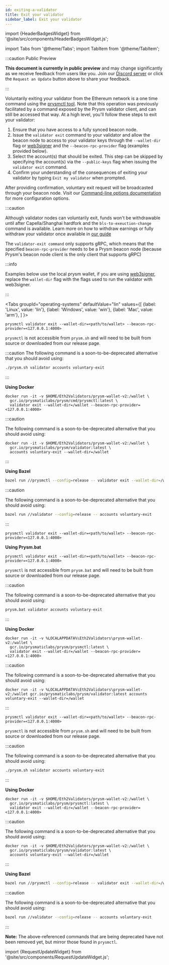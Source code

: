 ```yaml
---
id: exiting-a-validator
title: Exit your validator
sidebar_label: Exit your validator
---
```


import {HeaderBadgesWidget} from '@site/src/components/HeaderBadgesWidget.js';

<HeaderBadgesWidget  commaDelimitedContributors="James" lastVerifiedDateString="February 3rd, 2023" lastVerifiedVersionString="v3.2.0"/>

import Tabs from '@theme/Tabs';
import TabItem from '@theme/TabItem';


:::caution Public Preview

**This document is currently in public preview** and may change significantly as we receive feedback from users like you. Join our [Discord server](https://discord.gg/prysmaticlabs) or click the `Request an Update` button above to share your feedback.

:::


Voluntarily exiting your validator from the Ethereum network is a one time command using the [prysmctl tool](../prysm-usage/prysmctl.md). Note that this operation was previously facilitated by a command exposed by the Prysm validator client, and can still be accessed that way. At a high level, you'll follow these steps to exit your validator:

 1. Ensure that you have access to a fully synced beacon node.
 2. Issue the `validator exit` command to your validator and allow the beacon node to access to your validator keys through the `--wallet-dir` flag or [web3signer](web3signer.md) and the `--beacon-rpc-provider` flag (examples provided below).
 3. Select the account(s) that should be exited. This step can be skipped by specifying the account(s) via the `--public-keys` flag when issuing the `validator exit` command.
 4. Confirm your understanding of the consequences of exiting your validator by typing `Exit my validator` when prompted.

After providing confirmation, voluntary exit request will be broadcasted through your beacon node. Visit our [Command-line options documentation](../prysm-usage/parameters.md) for more configuration options.

:::caution 

Although validator nodes can voluntarily exit, funds won't be withdrawable until after Capella/Shanghai hardfork and the `bls-to-exeuction-change` command is available. Learn more on how to withdraw earnings or fully withdraw your validator once available in [our guide](withdraw-validator.md)

The `validator-exit command` only supports gRPC, which means that the specified `beacon-rpc-provider` needs to be a Prysm beacon node (because Prysm's beacon node client is the only client that supports gRPC)

:::info

Examples below use the local prysm wallet, if you are using [web3signer](web3signer.md), replace the `wallet-dir` flag with the flags used to run the validator with web3signer. 

:::

<Tabs
  groupId="operating-systems"
  defaultValue="lin"
  values={[
    {label: 'Linux', value: 'lin'},
    {label: 'Windows', value: 'win'},
    {label: 'Mac', value: 'arm'},
  ]
}>
<TabItem value="lin">

```
prysmctl validator exit --wallet-dir=<path/to/wallet> --beacon-rpc-provider=<127.0.0.1:4000> 
```

`prysmctl` is not accessible from `prysm.sh` and will need to be built from source or downloaded from our release page.

:::caution
The following command is a soon-to-be-deprecated alternative that you should avoid using:

```bash
./prysm.sh validator accounts voluntary-exit
```

:::

**Using Docker**

```text
docker run -it -v $HOME/Eth2Validators/prysm-wallet-v2:/wallet \
  gcr.io/prysmaticlabs/prysm/cmd/prysmctl:latest \
  validator exit --wallet-dir=/wallet --beacon-rpc-provider=<127.0.0.1:4000> 
```

:::caution

The following command is a soon-to-be-deprecated alternative that you should avoid using:

```text
docker run -it -v $HOME/Eth2Validators/prysm-wallet-v2:/wallet \
  gcr.io/prysmaticlabs/prysm/validator:latest \
  accounts voluntary-exit --wallet-dir=/wallet
```

:::

**Using Bazel**

```bash
bazel run //prysmctl --config=release -- validator exit --wallet-dir=/wallet --beacon-rpc-provider=<127.0.0.1:4000> 
```
:::caution

The following command is a soon-to-be-deprecated alternative that you should avoid using:

```bash
bazel run //validator --config=release -- accounts voluntary-exit
```

:::

</TabItem>
<TabItem value="win">

```
prysmctl validator exit --wallet-dir=<path/to/wallet> --beacon-rpc-provider=<127.0.0.1:4000>
```

**Using Prysm.bat**

```
prysmctl validator exit --wallet-dir=<path/to/wallet> --beacon-rpc-provider=<127.0.0.1:4000> 
```

`prysmctl` is not accessible from `prysm.bat` and will need to be built from source or downloaded from our release page.

:::caution

The following command is a soon-to-be-deprecated alternative that you should avoid using:

```bash
prysm.bat validator accounts voluntary-exit
```

:::

**Using Docker**

```text
docker run -it -v %LOCALAPPDATA%\Eth2Validators\prysm-wallet-v2:/wallet \
  gcr.io/prysmaticlabs/prysm/prysmctl:latest \
  validator exit --wallet-dir=/wallet --beacon-rpc-provider=<127.0.0.1:4000> 
```

:::caution

The following command is a soon-to-be-deprecated alternative that you should avoid using:

```text
docker run -it -v %LOCALAPPDATA%\Eth2Validators\prysm-wallet-v2:/wallet gcr.io/prysmaticlabs/prysm/validator:latest accounts voluntary-exit --wallet-dir=/wallet
```
:::

</TabItem>
<TabItem value="arm">

```
prysmctl validator exit --wallet-dir=<path/to/wallet> --beacon-rpc-provider=<127.0.0.1:4000> 
```

`prysmctl` is not accessible from `prysm.sh` and will need to be built from source or downloaded from our release page.

:::caution

The following command is a soon-to-be-deprecated alternative that you should avoid using:

```bash
./prysm.sh validator accounts voluntary-exit
```

:::

**Using Docker**

```text
docker run -it -v $HOME/Eth2Validators/prysm-wallet-v2:/wallet \
  gcr.io/prysmaticlabs/prysm/prysmctl:latest \
  validator exit --wallet-dir=/wallet --beacon-rpc-provider=<127.0.0.1:4000> 
```

:::caution

The following command is a soon-to-be-deprecated alternative that you should avoid using:

```text
docker run -it -v $HOME/Eth2Validators/prysm-wallet-v2:/wallet \
  gcr.io/prysmaticlabs/prysm/validator:latest \
  accounts voluntary-exit --wallet-dir=/wallet
```

:::

**Using Bazel**

```bash
bazel run //prysmctl --config=release -- validator exit --wallet-dir=/wallet --beacon-rpc-provider=<127.0.0.1:4000> 
```
:::caution

The following command is a soon-to-be-deprecated alternative that you should avoid using:

```bash
bazel run //validator --config=release -- accounts voluntary-exit
```

:::

</TabItem>
</Tabs>

**Note:** The above-referenced commands that are being deprecated have not been removed yet, but mirror those found in `prysmctl`.


import {RequestUpdateWidget} from '@site/src/components/RequestUpdateWidget.js';

<RequestUpdateWidget />